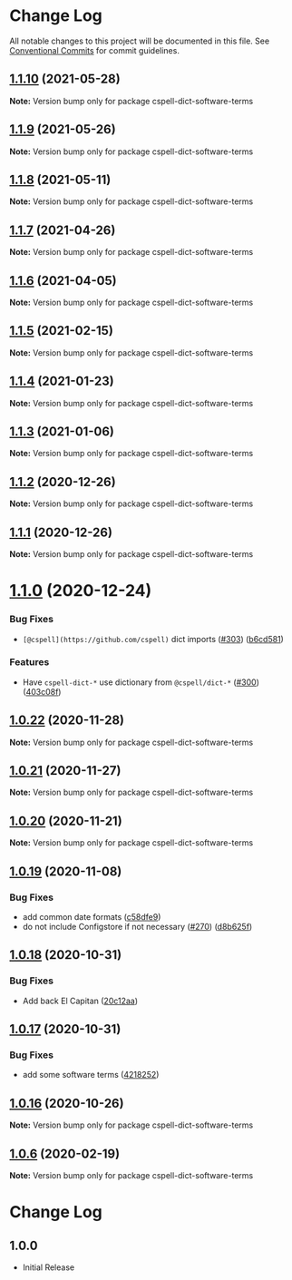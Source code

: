 # Change Log

All notable changes to this project will be documented in this file.
See [Conventional Commits](https://conventionalcommits.org) for commit guidelines.

## [1.1.10](https://github.com/streetsidesoftware/cspell-dicts/compare/cspell-dict-software-terms@1.1.9...cspell-dict-software-terms@1.1.10) (2021-05-28)

**Note:** Version bump only for package cspell-dict-software-terms





## [1.1.9](https://github.com/streetsidesoftware/cspell-dicts/compare/cspell-dict-software-terms@1.1.8...cspell-dict-software-terms@1.1.9) (2021-05-26)

**Note:** Version bump only for package cspell-dict-software-terms





## [1.1.8](https://github.com/streetsidesoftware/cspell-dicts/compare/cspell-dict-software-terms@1.1.7...cspell-dict-software-terms@1.1.8) (2021-05-11)

**Note:** Version bump only for package cspell-dict-software-terms





## [1.1.7](https://github.com/streetsidesoftware/cspell-dicts/compare/cspell-dict-software-terms@1.1.6...cspell-dict-software-terms@1.1.7) (2021-04-26)

**Note:** Version bump only for package cspell-dict-software-terms





## [1.1.6](https://github.com/streetsidesoftware/cspell-dicts/compare/cspell-dict-software-terms@1.1.5...cspell-dict-software-terms@1.1.6) (2021-04-05)

**Note:** Version bump only for package cspell-dict-software-terms





## [1.1.5](https://github.com/streetsidesoftware/cspell-dicts/compare/cspell-dict-software-terms@1.1.4...cspell-dict-software-terms@1.1.5) (2021-02-15)

**Note:** Version bump only for package cspell-dict-software-terms





## [1.1.4](https://github.com/streetsidesoftware/cspell-dicts/compare/cspell-dict-software-terms@1.1.3...cspell-dict-software-terms@1.1.4) (2021-01-23)

**Note:** Version bump only for package cspell-dict-software-terms





## [1.1.3](https://github.com/streetsidesoftware/cspell-dicts/compare/cspell-dict-software-terms@1.1.2...cspell-dict-software-terms@1.1.3) (2021-01-06)

**Note:** Version bump only for package cspell-dict-software-terms





## [1.1.2](https://github.com/streetsidesoftware/cspell-dicts/compare/cspell-dict-software-terms@1.1.1...cspell-dict-software-terms@1.1.2) (2020-12-26)

**Note:** Version bump only for package cspell-dict-software-terms





## [1.1.1](https://github.com/streetsidesoftware/cspell-dicts/compare/cspell-dict-software-terms@1.1.0...cspell-dict-software-terms@1.1.1) (2020-12-26)

**Note:** Version bump only for package cspell-dict-software-terms





# [1.1.0](https://github.com/streetsidesoftware/cspell-dicts/compare/cspell-dict-software-terms@1.0.22...cspell-dict-software-terms@1.1.0) (2020-12-24)


### Bug Fixes

* `[@cspell](https://github.com/cspell)` dict imports ([#303](https://github.com/streetsidesoftware/cspell-dicts/issues/303)) ([b6cd581](https://github.com/streetsidesoftware/cspell-dicts/commit/b6cd58114caa8752fba69522e6b740a4be74dd6e))


### Features

* Have `cspell-dict-*` use dictionary from `@cspell/dict-*` ([#300](https://github.com/streetsidesoftware/cspell-dicts/issues/300)) ([403c08f](https://github.com/streetsidesoftware/cspell-dicts/commit/403c08fbd1d11a083f586e591b87ef9a47f71944))





## [1.0.22](https://github.com/streetsidesoftware/cspell-dicts/compare/cspell-dict-software-terms@1.0.21...cspell-dict-software-terms@1.0.22) (2020-11-28)

**Note:** Version bump only for package cspell-dict-software-terms





## [1.0.21](https://github.com/streetsidesoftware/cspell-dicts/compare/cspell-dict-software-terms@1.0.20...cspell-dict-software-terms@1.0.21) (2020-11-27)

**Note:** Version bump only for package cspell-dict-software-terms





## [1.0.20](https://github.com/streetsidesoftware/cspell-dicts/compare/cspell-dict-software-terms@1.0.19...cspell-dict-software-terms@1.0.20) (2020-11-21)

**Note:** Version bump only for package cspell-dict-software-terms

## [1.0.19](https://github.com/streetsidesoftware/cspell-dicts/compare/cspell-dict-software-terms@1.0.18...cspell-dict-software-terms@1.0.19) (2020-11-08)

### Bug Fixes

- add common date formats ([c58dfe9](https://github.com/streetsidesoftware/cspell-dicts/commit/c58dfe98484ee0759d20454c17bbfd02dd463d5d))
- do not include Configstore if not necessary ([#270](https://github.com/streetsidesoftware/cspell-dicts/issues/270)) ([d8b625f](https://github.com/streetsidesoftware/cspell-dicts/commit/d8b625f2f42d5cc6c4a9390216ac1e5037886e44))

## [1.0.18](https://github.com/streetsidesoftware/cspell-dicts/compare/cspell-dict-software-terms@1.0.17...cspell-dict-software-terms@1.0.18) (2020-10-31)

### Bug Fixes

- Add back El Capitan ([20c12aa](https://github.com/streetsidesoftware/cspell-dicts/commit/20c12aabd388aab27904e2508489ef952b319b7a))

## [1.0.17](https://github.com/streetsidesoftware/cspell-dicts/compare/cspell-dict-software-terms@1.0.16...cspell-dict-software-terms@1.0.17) (2020-10-31)

### Bug Fixes

- add some software terms ([4218252](https://github.com/streetsidesoftware/cspell-dicts/commit/42182528a58f6d727b3f96aaf4d41327100fc4bd))

## [1.0.16](https://github.com/streetsidesoftware/cspell-dicts/compare/cspell-dict-software-terms@1.0.15...cspell-dict-software-terms@1.0.16) (2020-10-26)

**Note:** Version bump only for package cspell-dict-software-terms

## [1.0.6](https://github.com/streetsidesoftware/cspell-dicts/compare/cspell-dict-software-terms@1.0.5...cspell-dict-software-terms@1.0.6) (2020-02-19)

**Note:** Version bump only for package cspell-dict-software-terms

# Change Log

## 1.0.0

- Initial Release
